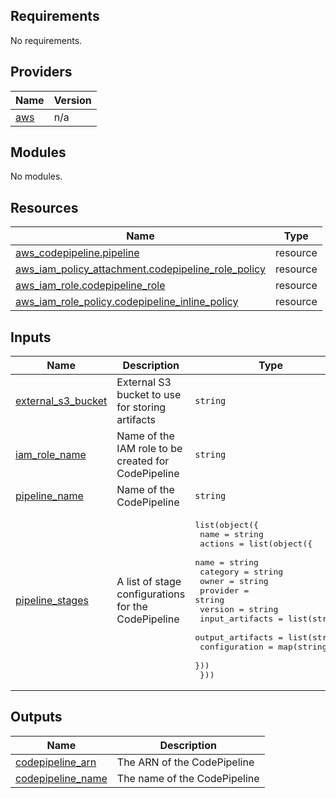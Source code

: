 ## Requirements

No requirements.

## Providers

| Name | Version |
|------|---------|
| <a name="provider_aws"></a> [aws](#provider\_aws) | n/a |

## Modules

No modules.

## Resources

| Name | Type |
|------|------|
| [aws_codepipeline.pipeline](https://registry.terraform.io/providers/hashicorp/aws/latest/docs/resources/codepipeline) | resource |
| [aws_iam_policy_attachment.codepipeline_role_policy](https://registry.terraform.io/providers/hashicorp/aws/latest/docs/resources/iam_policy_attachment) | resource |
| [aws_iam_role.codepipeline_role](https://registry.terraform.io/providers/hashicorp/aws/latest/docs/resources/iam_role) | resource |
| [aws_iam_role_policy.codepipeline_inline_policy](https://registry.terraform.io/providers/hashicorp/aws/latest/docs/resources/iam_role_policy) | resource |

## Inputs

| Name | Description | Type | Default | Required |
|------|-------------|------|---------|:--------:|
| <a name="input_external_s3_bucket"></a> [external\_s3\_bucket](#input\_external\_s3\_bucket) | External S3 bucket to use for storing artifacts | `string` | n/a | yes |
| <a name="input_iam_role_name"></a> [iam\_role\_name](#input\_iam\_role\_name) | Name of the IAM role to be created for CodePipeline | `string` | `"codepipeline-role"` | no |
| <a name="input_pipeline_name"></a> [pipeline\_name](#input\_pipeline\_name) | Name of the CodePipeline | `string` | n/a | yes |
| <a name="input_pipeline_stages"></a> [pipeline\_stages](#input\_pipeline\_stages) | A list of stage configurations for the CodePipeline | <pre>list(object({<br>    name = string<br>    actions = list(object({<br>      name             = string<br>      category         = string<br>      owner            = string<br>      provider         = string<br>      version          = string<br>      input_artifacts  = list(string)<br>      output_artifacts = list(string)<br>      configuration    = map(string)<br>    }))<br>  }))</pre> | n/a | yes |

## Outputs

| Name | Description |
|------|-------------|
| <a name="output_codepipeline_arn"></a> [codepipeline\_arn](#output\_codepipeline\_arn) | The ARN of the CodePipeline |
| <a name="output_codepipeline_name"></a> [codepipeline\_name](#output\_codepipeline\_name) | The name of the CodePipeline |
